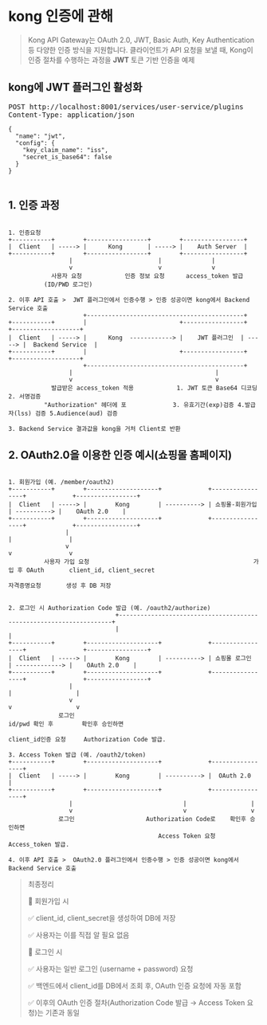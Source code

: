 # kong 인증에 관해

> Kong API Gateway는 OAuth 2.0, JWT, Basic Auth, Key Authentication 등 다양한 인증 방식을 지원합니다.
클라이언트가 API 요청을 보낼 때, Kong이 인증 절차를 수행하는 과정을 __JWT__ 토큰 기반 인증을 예제

## kong에 JWT 플러그인 활성화
<pre>
POST http://localhost:8001/services/user-service/plugins
Content-Type: application/json
<code>
{
  "name": "jwt",
  "config": {
    "key_claim_name": "iss",
    "secret_is_base64": false
  }
}
</code>
</pre>

## 1. 인증 과정
```plaintext

1. 인증요청
+-----------+        +-----------------+        +-----------------+
|  Client   | -----> |      Kong       | -----> |    Auth Server  |
+-----------+        +-----------------+        +-----------------+
                 |                        |              |
                 v                        v              v
            사용자 요청            인증 정보 요청      access_token 발급
          (ID/PWD 로그인)

2. 이후 API 호출 >  JWT 플러그인에서 인증수행 > 인증 성공이면 kong에서 Backend Service 호출
                     +--------------------------------------------+
+-----------+        |                          +-----------------+        +-------------------+
|  Client   | -----> |      Kong  ------------> |    JWT 플러그인  | -----> |  Backend Service  |
+-----------+        |                          +-----------------+        +-------------------+
                     +--------------------------------------------+
                 |                                        |
                 v                                        v
            발급받은 access_token 적용            1. JWT 토큰 Base64 디코딩 2. 서명검증
          "Authorization" 헤더에 포             3. 유효기간(exp)검증 4.발급자(lss) 검증 5.Audience(aud) 검증

3. Backend Service 결과값을 kong을 거처 Client로 반환
```

## 2. OAuth2.0을 이용한 인증 예시(쇼핑몰 홈페이지)
```plaintext

1. 회원가입 (예. /member/oauth2)
+-----------+        +--------------------+             +-----------------+             +-----------------+
|  Client   | -----> |        Kong        | ----------> | 쇼핑몰-회원가입  | ----------> |    OAuth 2.0    |
+-----------+        +--------------------+             +-----------------+             +-----------------+
                |                                                               |                |
                v                                                               v                v
          사용자 가입 요청                                              가입 후 OAuth       client_id, client_secret
                                                                       자격증명요청       생성 후 DB 저장
          

2. 로그인 시 Authorization Code 발급 (예. /oauth2/authorize)
                              +--------------------------------------------------------------------+
                              |                                                                    |
+-----------+        +--------------------+             +-----------------+                +-----------------+
|  Client   | -----> |        Kong        | ----------> | 쇼핑몰 로그인    | -------------> |    OAuth 2.0    |
+-----------+        +--------------------+             +-----------------+                +-----------------+
                 |                                                               |                  |
                 v                                                               v                  v
              로그인                                                       id/pwd 확인 후        확인후 승인하면 
                                                                          client_id인증 요청     Authorization Code 발급.

3. Access Token 발급 (예. /oauth2/token)
+-----------+        +--------------------+             +-----------------+
|  Client   | -----> |        Kong        | ----------> |  OAuth 2.0      |
+-----------+        +--------------------+             +-----------------+
                 |                               |                  |
                 v                               v                  v
              로그인                    Authorization Code로    확인후 승인하면 
                                          Access Token 요청   Access_token 발급.

4. 이후 API 호출 >  OAuth2.0 플러그인에서 인증수행 > 인증 성공이면 kong에서 Backend Service 호출
```
> 최종정리
> 
> 🔹 회원가입 시
> 
>✅ client_id, client_secret을 생성하여 DB에 저장
> 
>✅ 사용자는 이를 직접 알 필요 없음
> 
>
>🔹 로그인 시
> 
>✅ 사용자는 일반 로그인 (username + password) 요청
> 
>✅ 백엔드에서 client_id를 DB에서 조회 후, OAuth 인증 요청에 자동 포함
> 
>✅ 이후의 OAuth 인증 절차(Authorization Code 발급 → Access Token 요청)는 기존과 동일
> 


